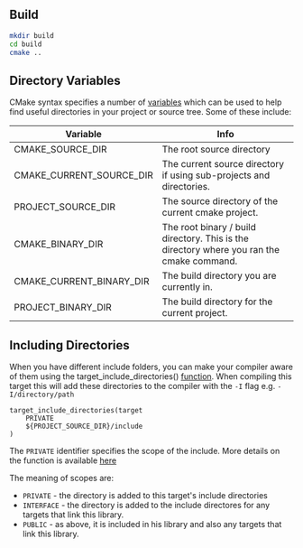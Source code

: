 ## Build

```bash
mkdir build
cd build
cmake ..
```

## Directory Variables

CMake syntax specifies a number of [variables](https://cmake.org/Wiki/CMake_Useful_Variables) which can be used to help find useful directories in your project or source tree. Some of these include:

| Variable | Info |
|------------------|---------------------------|
| CMAKE_SOURCE_DIR | The root source directory |
| CMAKE_CURRENT_SOURCE_DIR | The current source directory if using sub-projects and directories. |
| PROJECT_SOURCE_DIR | The source directory of the current cmake project. |
| CMAKE_BINARY_DIR | The root binary / build directory. This is the directory where you ran the cmake command. |
| CMAKE_CURRENT_BINARY_DIR | The build directory you are currently in. |
| PROJECT_BINARY_DIR | The build directory for the current project. |

## Including Directories

When you have different include folders, you can make your compiler aware of them using the target_include_directories() [function](https://cmake.org/cmake/help/v3.0/command/target_include_directories.html). When compiling this target this will add these directories to the compiler with the `-I` flag e.g. `-I/directory/path`

```
target_include_directories(target
    PRIVATE
    ${PROJECT_SOURCE_DIR}/include
)
```

The `PRIVATE` identifier specifies the scope of the include. More details on the function is available [here](https://cmake.org/cmake/help/v3.0/command/target_include_directories.html)

The meaning of scopes are:

* `PRIVATE` - the directory is added to this target's include directories
* `INTERFACE` - the directory is added to the include directores for any targets that link this library.
* `PUBLIC` - as above, it is included in his library and also any targets that link this library.